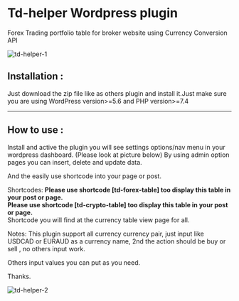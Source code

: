 # Td-helper Wordpress plugin
Forex Trading portfolio table for broker website using Currency Conversion API 

![td-helper-1](https://user-images.githubusercontent.com/63366537/148262471-5ba1ea9c-e6fb-4aa0-a402-32b141d74e3e.JPG)

<h2>Installation :</h2> 
<p> Just download the zip file like as others plugin and install it.Just make sure you are using WordPress version>=5.6 and PHP version>=7.4<hr>

<h2>How to use :</h2> 

 Install and active the plugin you will see settings options/nav menu in your wordpress dashboard. (Please look at picture below)
By using admin option pages you can insert, delete and update data.

And the easily use shortcode into your page or post.<br>

Shortcodes: <b>Please use shortcode [td-forex-table] too display this table in your post or page.<br>
Please use shortcode [td-crypto-table] too display this table in your post or page.</b>
<br>
Shortcode you will find at the currency table view page for all.

Notes:
 This plugin support all currency currency pair, just input like USDCAD or EURAUD as a currency name, 2nd the action should be buy or sell , no others input work.

Others input values you can put as you need.

Thanks.

</p>

![td-helper-2](https://user-images.githubusercontent.com/63366537/148267895-baf00247-9526-4086-93ea-88aec56c434b.JPG)

